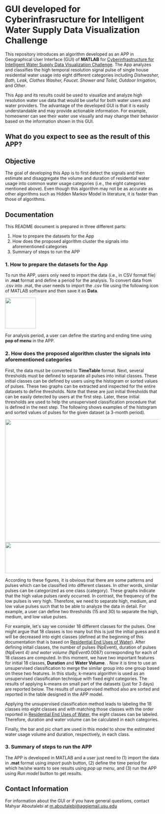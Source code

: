 # GUI developed for Cyberinfrasructure for Intelligent Water Supply Data Visualization Challenge

This repository introduces an algorithm developed as an APP in Geographical User Interface (GUI) of **MATLAB** for [Cyberinfrastructure for Intelligent Water Supply Data Visualization Challenge](https://github.com/UCHIC/CIWS-VisChallenge). The App analyzes and classifies the high temporal resolution signal pulse of single house residential water usage into eight different categories including *Dishwasher, Bath, Leak, Clothes Washer, Faucet. Shower and Toilet, Outdoor Irrigation,* and *Other*.

This App and its results could be used to visualize and analyze high resolution water use data that would be useful for both water users and water providers. The advantage of the developed GUI is that it is easily understandable and may provide actionable information. For example, homeowner can see their water use visually and may change their behavior based on the information shown in this GUI. 

## What do you expect to see as the result of this APP?


## Objective  
The goal of developing this App is to first detect the signals and then estimate and disaggregate the volume and duration of residential water usage into common water usage categories (i.e., the eight categories mentioned above). Even though this algorithm may not be as accurate as other algorithms such as Hidden Markov Model in literature, it is faster than those of algorithms. 

## Documentation
This README document is prepared in three different parts:

  1. How to prepare the datasets for the App
  2. How does the proposed algorithm cluster the signals into aforementioned categories
  3. Summary of steps to run the APP


  ### 1. How to prepare the datasets for the App
To run the APP, users only need to import the data (i.e., in CSV format file) in **.mat** format and define a period for the analysis. To convert data from .csv into .mat, the user needs to import the .csv file using the following icon of MATLAB software and then save it as **Data**. 

<img src="https://github.com/Mahyarona/Project-for-CIWS-VisChallenge/tree/master/images/ImportData.png" width="100" height="100">

For analysis period, a user can define the starting and ending time using **pop of menu** in the APP.


  ### 2. How does the proposed algorithm cluster the signals into aforementioned categories
First, the data must be converted to **TimeTable** format. Next, several thresholds must be defined to separate all pulses into initial classes. These initial classes can be defined by users using the histogram or sorted values of pulses. These two graphs can be extracted and inspected for the entire datasets to define thresholds. Note that these are just initial thresholds that can be easily detected by users at the first step. Later, these initial thresholds are used to help the unsupervised classification procedure that is defined in the next step. The following shows examples of the histogram and sorted values of pulses for the given dataset (a 3-month period). 

<img src="https://github.com/Mahyarona/Project-for-CIWS-VisChallenge/tree/master/images/Histogram.png" width="600" height="400">

<img src="https://github.com/Mahyarona/Project-for-CIWS-VisChallenge/tree/master/images/Ranked.png" width="600" height="100">

According to these figures, it is obvious that there are some patterns and pulses which can be classified into different classes. In other words, similar pulses can be categorized as one class (category). These graphs indicate that the high value pulses rarely occurred. In contrast, the frequency of the low pulses is very high. Therefore, we need to separate high, medium, and low value pulses such that to be able to analyze the data in detail. For example, a user can define two thresholds (15 and 30) to separate the high, medium, and low value pulses. 

For example, let's say we consider 18 different classes for the pulses. One might argue that 18 classes is too many but this is just the initial guess and it will be decreased into eight classes (defined at the beginning of this documentation that is based on [Residential End Uses of Water](http://www.waterrf.org/PublicReportLibrary/4309A.pdf)). After defining initail classes, the number of pulses (NpEvent), duration of pulses (NpEvent *4) and water volume (NpEvent*0.0087) corresponding for each of 18 classes are computed. In this moment, we have two important features for initial 18 classes, **Duration** and **Water Volume**. . Now it is time to use an unsupervised classification to merge the similar group into one group based on these two features. In this study, k-means algorithm is used as an unsupervised classification technique with fixed eight categories. The results of applying k-means on small part of the datasets (just for 3 days) are reported below. The results of unsupervised method also are sorted and reported in the table designed in the APP model. 

Applying the unsupervised classification method leads to labeling the 18 classes into eight classes and with matching those classes with the order reported in [Residential End Uses of Water](http://www.waterrf.org/PublicReportLibrary/4309A.pdf), the eight classes can be labeled. Therefore, duration and water volume can be calculated in each categories.

Finally, the bar and pic chart are used in this model to show the estimated water usage volume and duration, respectively, in each class. 



  ### 3. Summary of steps to run the APP
The APP is developed in MATLAB and a user just need to (1) import the data in **.mat** format using *import* push button, (2) define the time period for which he/she wants to see results using *pop up menu*, and (3) run the APP using *Run model* button to get results. 

## Contact Information
For information about the GUI or if you have general questions, contact Mahyar Aboutalebi at m.aboutalebi@aggiemail.usu.edu

